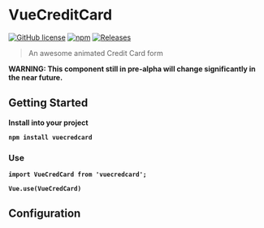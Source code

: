 # VueCreditCard 
[![GitHub license](https://img.shields.io/badge/license-GPLv3-blue.svg?style=flat)](https://github.com/lkjimy/vueCredCard/blob/master/LICENSE) [![npm](https://img.shields.io/badge/npm-v0.0.1-red.svg?style=flat&logo=npm)](https://www.npmjs.com/package/vuecredcard) [![Releases](https://img.shields.io/badge/releases-none-red.svg?style=flat)](https://github.com/lkjimy/vueCredCard/releases)

> An awesome animated Credit Card form

<b>WARNING: This component still in pre-alpha will change significantly in the near future.<b/>

## Getting Started
Install into your project
```
npm install vuecredcard
```

### Use

```
import VueCredCard from 'vuecredcard';

Vue.use(VueCredCard)
```

## Configuration
